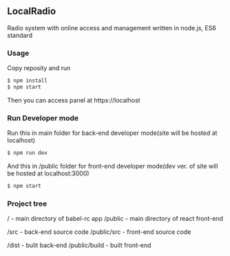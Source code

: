## LocalRadio
Radio system with online access and management written in node.js, ES6 standard

### Usage
Copy reposity and run
```sh
$ npm install
$ npm start
```
Then you can access panel at https://localhost

### Run Developer mode
Run this in main folder for back-end developer mode(site will be hosted at localhost)
```sh
$ npm run dev
```
And this in /public folder for front-end developer mode(dev ver. of site will be hosted at localhost:3000)
```sh
$ npm start
```

### Project tree
/ - main directory of babel-rc app
/public - main directory of react front-end

/src - back-end source code
/public/src - front-end source code

/dist - bulit back-end
/public/build - built front-end
